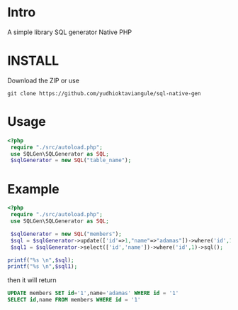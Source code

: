 # Intro
A simple library SQL generator Native PHP
# INSTALL
Download the ZIP or use
```
git clone https://github.com/yudhioktaviangule/sql-native-gen
```
# Usage
```php
<?php 
 require "./src/autoload.php";
 use SQLGen\SQLGenerator as SQL;
 $sqlGenerator = new SQL("table_name");
```
# Example
```php 
<?php 
 require "./src/autoload.php";
 use SQLGen\SQLGenerator as SQL;

 $sqlGenerator = new SQL("members");
 $sql = $sqlGenerator->update(['id'=>1,"name"=>"adamas"])->where('id',1)->sql();
 $sql1 = $sqlGenerator->select(['id','name'])->where('id',1)->sql();

printf("%s \n",$sql);
printf("%s \n",$sql1);
```
then it will return
```sql
UPDATE members SET id='1',name='adamas' WHERE id = '1' 
SELECT id,name FROM members WHERE id = '1'  
```